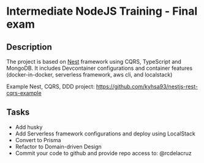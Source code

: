 # Intermediate NodeJS Training - Final exam

## Description

The project is based on [Nest](https://github.com/nestjs/nest) framework using CQRS, TypeScript and MongoDB.
It includes Devcontainer configurations and container features (docker-in-docker, serverless framework, aws cli, and localstack)

Example Nest, CQRS, DDD project: https://github.com/kyhsa93/nestjs-rest-cqrs-example

## Tasks 
  - Add husky
  - Add Serverless framework configurations and deploy using LocalStack
  - Convert to Prisma
  - Refactor to Domain-driven Design 
  - Commit your code to github and provide repo access to: @rcdelacruz
